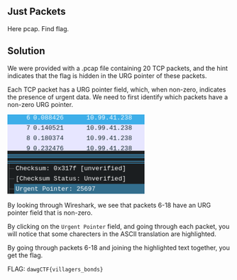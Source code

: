 ## Just Packets

Here pcap. Find flag.

## Solution

We were provided with a .pcap file containing 20 TCP packets, and the hint indicates that the flag is hidden in the URG pointer of these packets. 

Each TCP packet has a URG pointer field, which, when non-zero, indicates the presence of urgent data. We need to first identify which packets have a non-zero URG pointer.

![wireshark](https://github.com/aqxq/CTF-Writeups/blob/main/DawgCTF/FWN/Just%20Packets/Wireshark.png)

By looking through Wireshark, we see that packets 6-18 have an URG pointer field that is non-zero.

By clicking on the `Urgent Pointer` field, and going through each packet, you will notice that some charecters in the ASCII translation are highlighted. 

By going through packets 6-18 and joining the highlighted text together, you get the flag.

FLAG: `dawgCTF{villagers_bonds}`


